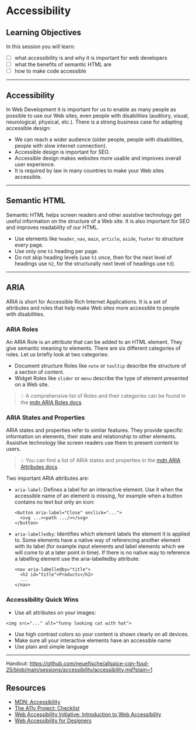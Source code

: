 # Accessibility

## Learning Objectives

In this session you will learn:

- [ ] what accessibility is and why it is important for web developers
- [ ] what the benefits of semantic HTML are
- [ ] how to make code accessible

---

## Accessibility

In Web Development it is important for us to enable as many people as possible to use our Web sites,
even people with disabilities (auditory, visual, neurological, physical, etc.). There is a strong
business case for adapting accessible design:

- We can reach a wider audience (older people, people with disabilities, people with slow internet
  connection).
- Accessible design is important for SEO.
- Accessible design makes websites more usable and improves overall user experience.
- It is required by law in many countries to make your Web sites accessible.

---

## Semantic HTML

Semantic HTML helps screen readers and other assistive technology get useful information on the
structure of a Web site. It is also important for SEO and improves readability of our HTML.

- Use elements like `header`, `nav`, `main`, `article`, `aside`, `footer` to structure every page.
- Use only one `h1` heading per page.
- Do not skip heading levels (use `h1` once, then for the next level of headings use `h2`, for the
  structurally next level of headings use `h3`).

---

## ARIA

ARIA is short for Accessible Rich Internet Applications. It is a set of attributes and roles that
help make Web sites more accessible to people with disabilities.

### ARIA Roles

An ARIA Role is an attribute that can be added to an HTML element. They give semantic meaning to
elements. There are six different categories of roles. Let us briefly look at two categories:

- Document structure Roles like `note` or `tooltip` describe the structure of a section of content.
- Widget Roles like `slider` or `menu` describe the type of element presented on a Web site.

> 💡 A comprehensive list of Roles and their categories can be found in the
> [mdn ARIA Roles docs](https://developer.mozilla.org/en-US/docs/Web/Accessibility/ARIA/Roles).

### ARIA States and Properties

ARIA states and properties refer to similar features. They provide specific information on elements,
their state and relationship to other elements. Assistive technology like screen readers use them to
present content to users.

> 💡 You can find a list of ARIA states and properties in the
> [mdn ARIA Attributes docs](https://developer.mozilla.org/en-US/docs/Web/Accessibility/ARIA/Attributes).

Two important ARIA attributes are:

- `aria-label`: Defines a label for an interactive element. Use it when the accessible name of an
  element is missing, for example when a button contains no text but only an icon:

  ```
  <button aria-label="Close" onclick="...">
    <svg ...><path .../></svg>
  </button>
  ```

- `aria-labelledby`: Identifies which element labels the element it is applied to. Some elements
  have a native way of referencing another element with its label (for example input elements and
  label elements which we will come to at a later point in time). If there is no native way to
  reference a labelling element use the aria-labelledby attribute:

  ```
  <nav aria-labelledby="title">
    <h2 id="title">Products</h2>
    ...
  </nav>
  ```

### Accessibility Quick Wins

- Use alt attributes on your images:

```
<img src="..." alt="funny looking cat with hat">
```

- Use high contrast colors so your content is shown clearly on all devices.
- Make sure all your interactive elements have an accessible name
- Use plain and simple language

---
Handout:
https://github.com/neuefische/allspice-cgn-fssd-25/blob/main/sessions/accessibility/accessibility.md?plain=1

## Resources

- [MDN: Accessibility](https://developer.mozilla.org/en-US/docs/Web/Accessibility)
- [The A11y Project: Checklist ](https://www.a11yproject.com/checklist/)
- [Web Accessibility Initiative: Introduction to Web Accessibility](https://www.w3.org/WAI/fundamentals/accessibility-intro/)
- [Web Accessibility for Designers](https://webaim.org/resources/designers/)
